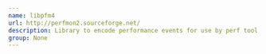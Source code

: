 ```yaml
---
name: libpfm4
url: http://perfmon2.sourceforge.net/
description: Library to encode performance events for use by perf tool.
group: None
---
```

